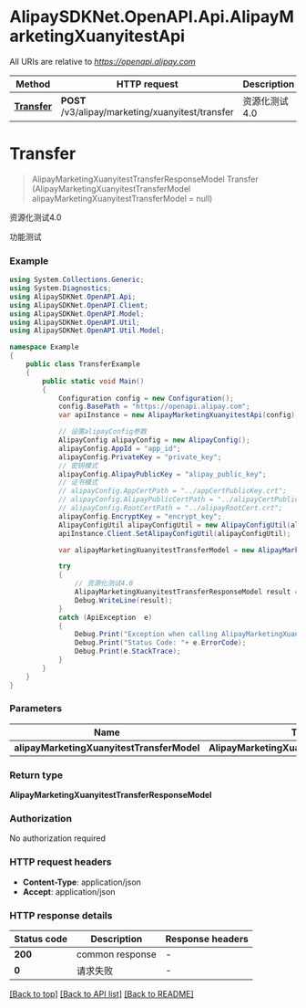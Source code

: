 # AlipaySDKNet.OpenAPI.Api.AlipayMarketingXuanyitestApi

All URIs are relative to *https://openapi.alipay.com*

Method | HTTP request | Description
------------- | ------------- | -------------
[**Transfer**](AlipayMarketingXuanyitestApi.md#transfer) | **POST** /v3/alipay/marketing/xuanyitest/transfer | 资源化测试4.0


<a name="transfer"></a>
# **Transfer**
> AlipayMarketingXuanyitestTransferResponseModel Transfer (AlipayMarketingXuanyitestTransferModel alipayMarketingXuanyitestTransferModel = null)

资源化测试4.0

功能测试

### Example
```csharp
using System.Collections.Generic;
using System.Diagnostics;
using AlipaySDKNet.OpenAPI.Api;
using AlipaySDKNet.OpenAPI.Client;
using AlipaySDKNet.OpenAPI.Model;
using AlipaySDKNet.OpenAPI.Util;
using AlipaySDKNet.OpenAPI.Util.Model;

namespace Example
{
    public class TransferExample
    {
        public static void Main()
        {
            Configuration config = new Configuration();
            config.BasePath = "https://openapi.alipay.com";
            var apiInstance = new AlipayMarketingXuanyitestApi(config);

            // 设置alipayConfig参数
            AlipayConfig alipayConfig = new AlipayConfig();
            alipayConfig.AppId = "app_id";
            alipayConfig.PrivateKey = "private_key";
            // 密钥模式
            alipayConfig.AlipayPublicKey = "alipay_public_key";
            // 证书模式
            // alipayConfig.AppCertPath = "../appCertPublicKey.crt";
            // alipayConfig.AlipayPublicCertPath = "../alipayCertPublicKey_RSA2.crt";
            // alipayConfig.RootCertPath = "../alipayRootCert.crt";
            alipayConfig.EncryptKey = "encrypt_key";
            AlipayConfigUtil alipayConfigUtil = new AlipayConfigUtil(alipayConfig);
            apiInstance.Client.SetAlipayConfigUtil(alipayConfigUtil);

            var alipayMarketingXuanyitestTransferModel = new AlipayMarketingXuanyitestTransferModel(); // AlipayMarketingXuanyitestTransferModel |  (optional) 

            try
            {
                // 资源化测试4.0
                AlipayMarketingXuanyitestTransferResponseModel result = apiInstance.Transfer(alipayMarketingXuanyitestTransferModel);
                Debug.WriteLine(result);
            }
            catch (ApiException  e)
            {
                Debug.Print("Exception when calling AlipayMarketingXuanyitestApi.Transfer: " + e.Message );
                Debug.Print("Status Code: "+ e.ErrorCode);
                Debug.Print(e.StackTrace);
            }
        }
    }
}
```

### Parameters

Name | Type | Description  | Notes
------------- | ------------- | ------------- | -------------
 **alipayMarketingXuanyitestTransferModel** | **AlipayMarketingXuanyitestTransferModel**|  | [optional] 

### Return type

**AlipayMarketingXuanyitestTransferResponseModel**

### Authorization

No authorization required

### HTTP request headers

 - **Content-Type**: application/json
 - **Accept**: application/json


### HTTP response details
| Status code | Description | Response headers |
|-------------|-------------|------------------|
| **200** | common response |  -  |
| **0** | 请求失败 |  -  |

[[Back to top]](#) [[Back to API list]](../README.md#documentation-for-api-endpoints) [[Back to README]](../README.md)

